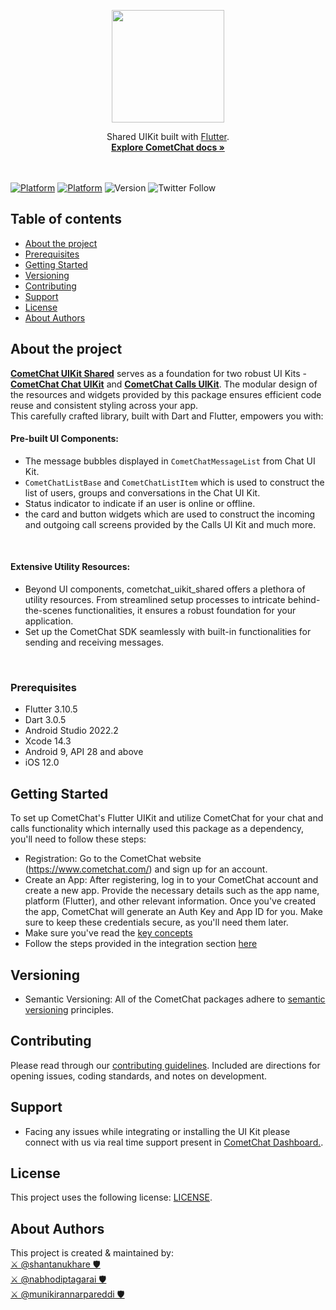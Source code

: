 <div style="width:100%">
<div style="width:100%">
	<div style="width:100%; display:inline-block">
		<p align="center">
		<img style="text-align:center" width="180" height="180" alt="" src="https://avatars2.githubusercontent.com/u/45484907?s=200&v=4">	
		</p>	
	</div>	
</div>

</div>
<div align="center">Shared UIKit built with <a href="https://flutter.dev/">Flutter</a>. </div>
<div align="center">
  <a href="https://www.cometchat.com/docs/v4/flutter-uikit/overview"><strong>Explore CometChat docs »</strong></a>
</div>
<br />
<br />

[![Platform](https://img.shields.io/badge/Platform-Flutter-violet.svg)](#)
[![Platform](https://img.shields.io/badge/Language-dart-blue.svg)](#)
![Version](https://shields.io/badge/version-4.2.6-orange)
![Twitter Follow](https://img.shields.io/twitter/follow/cometchat?style=social)

## Table of contents
- [About the project](#about-the-project)
- [Prerequisites](#prerequisites)
- [Getting Started](#getting-started)
- [Versioning](#versioning)
- [Contributing](#contributing)
- [Support](#support)
- [License](#license)
- [About Authors](#about-authors)


## About the project
<a href="https://pub.dev/packages/cometchat_uikit_shared"><strong>CometChat UIKit Shared</strong></a> serves as a foundation for two robust UI Kits - <a href="https://pub.dev/packages/cometchat_chat_uikit"><strong>CometChat Chat UIKit</strong></a> and <a href="https://pub.dev/packages/cometchat_calls_uikit"><strong>CometChat Calls UIKit</strong></a>. The modular design of the resources and widgets provided by this package ensures efficient code reuse and consistent styling across your app.  <br/>
This carefully crafted library, built with Dart and Flutter, empowers you with: 
#### Pre-built UI Components: 
- The message bubbles displayed in `CometChatMessageList` from Chat UI Kit.
- `CometChatListBase` and `CometChatListItem` which is used to construct the list of users, groups and conversations in the Chat UI Kit.
- Status indicator to indicate if an user is online or offline.
- the card and button widgets which are used to construct the incoming and outgoing call screens provided by the Calls  UI Kit and much more. 

<br/>

#### Extensive Utility Resources:
- Beyond UI components, cometchat_uikit_shared offers a plethora of utility resources. From streamlined setup processes to intricate behind-the-scenes functionalities, it ensures a robust foundation for your application.
- Set up the CometChat SDK seamlessly with built-in functionalities for sending and receiving messages.

<br/>

### Prerequisites
- Flutter 3.10.5
- Dart 3.0.5
- Android Studio 2022.2
- Xcode 14.3
- Android 9, API 28 and above
- iOS 12.0

## Getting Started
To set up CometChat's Flutter UIKit and utilize CometChat for your chat and calls functionality which internally used this package as a dependency, you'll need to follow these steps:
- Registration: Go to the CometChat website (https://www.cometchat.com/) and sign up for an account.
- Create an App: After registering, log in to your CometChat account and create a new app. Provide the necessary details such as the app name, platform (Flutter), and other relevant information. Once you've created the app, CometChat will generate an Auth Key and App ID for you. Make sure to keep these credentials secure, as you'll need them later.
- Make sure you've read the [key concepts](https://www.cometchat.com/docs/v4/flutter-uikit/key-concepts)
- Follow the steps provided in the integration section [here](https://www.cometchat.com/docs/v4/flutter-uikit/integration#getting-started)


## Versioning
- Semantic Versioning: All of the CometChat packages adhere to [semantic versioning](https://semver.org/) principles.

## Contributing
Please read through our [contributing guidelines](https://github.com/cometchat-pro/.github/blob/master/CONTRIBUTING.md). Included are directions for opening issues, coding standards, and notes on development.

## Support
- Facing any issues while integrating or installing the UI Kit please connect with us via real time support present in <a href="https://app.cometchat.com/signup"> CometChat Dashboard.</a>.

## License
This project uses the following license: [LICENSE](https://www.cometchat.com/legal-terms-of-service).


## About Authors

This project is created & maintained by: <br/>
[⚔️ @shantanukhare 🛡](https://github.com/Shantanu-CometChat)  <br/>
[⚔️ @nabhodiptagarai 🛡](https://github.com/nabhodiptagarai)  <br/>
[⚔️ @munikirannarpareddi 🛡](https://github.com/munikiran-cometchat) <br>


